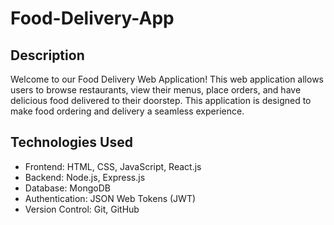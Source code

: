 # Food-Delivery-App

## Description
Welcome to our Food Delivery Web Application! This web application allows users to browse restaurants, view their menus, place orders, and have delicious food delivered to their doorstep. This application is designed to make food ordering and delivery a seamless experience.

## Technologies Used
- Frontend: HTML, CSS, JavaScript, React.js
- Backend: Node.js, Express.js
- Database: MongoDB
- Authentication: JSON Web Tokens (JWT)
- Version Control: Git, GitHub
